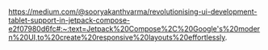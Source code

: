 https://medium.com/@sooryakanthvarma/revolutionising-ui-development-tablet-support-in-jetpack-compose-e2f07980d6fc#:~:text=Jetpack%20Compose%2C%20Google's%20modern%20UI,to%20create%20responsive%20layouts%20effortlessly.
